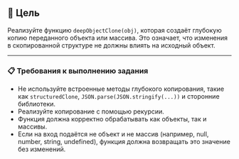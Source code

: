 ## 🎯 Цель
Реализуйте функцию `deepObjectClone(obj)`, которая создаёт глубокую копию переданного объекта или массива. Это означает, что изменения в скопированной структуре не должны влиять на исходный объект.

---

### 📋 Требования к выполнению задания
- Не используйте встроенные методы глубокого копирования, такие как `structuredClone`, `JSON.parse(JSON.stringify(...))` и сторонние библиотеки.
- Реализуйте копирование с помощью рекурсии.
- Функция должна корректно обрабатывать как объекты, так и массивы.
- Если на вход подаётся не объект и не массив (например, null, number, string, undefined), функция должна возвращать это значение без изменений.
